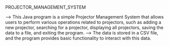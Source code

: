 PROJECTOR_MANAGEMENT_SYSTEM

--> This Java program is a simple Projector Management System that allows users to perform various operations related to projectors, such as adding a new projector, searching for a projector, displaying all projectors, saving the
data to a file, and exiting the program. 
--> The data is stored in a CSV file, and the program provides basic functionality to interact with this data.
